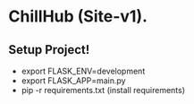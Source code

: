 # ChillHub (Site-v1).

## Setup Project!
 - export FLASK_ENV=development
 - export FLASK_APP=main.py
 - pip -r requirements.txt (install requirements)
